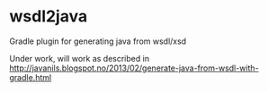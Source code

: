 wsdl2java
=========

Gradle plugin for generating java from wsdl/xsd

Under work, will work as described in http://javanils.blogspot.no/2013/02/generate-java-from-wsdl-with-gradle.html
